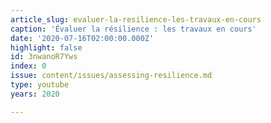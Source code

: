 ```yaml
---
article_slug: evaluer-la-resilience-les-travaux-en-cours
caption: 'Évaluer la résilience : les travaux en cours'
date: '2020-07-16T02:00:00.000Z'
highlight: false
id: 3nwanoR7Yws
index: 0
issue: content/issues/assessing-resilience.md
type: youtube
years: 2020

---
```

